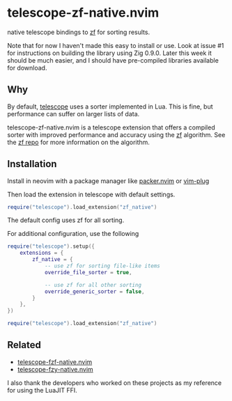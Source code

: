 # telescope-zf-native.nvim

native telescope bindings to [zf](https://github.com/natecraddock/zf) for
sorting results.

Note that for now I haven't made this easy to install or use. Look at issue #1 for
instructions on building the library using Zig 0.9.0. Later this week it should be
much easier, and I should have pre-compiled libraries available for download.

## Why

By default, [telescope](https://github.com/nvim-telescope/telescope.nvim) uses a
sorter implemented in Lua. This is fine, but performance can suffer on larger
lists of data.

telescope-zf-native.nvim is a telescope extension that offers a compiled sorter
with improved performance and accuracy using the
[zf](https://github.com/natecraddock/zf) algorithm. See the [zf
repo](https://github.com/natecraddock/zf) for more information on the algorithm.

## Installation

Install in neovim with a package manager like
[packer.nvim](https://github.com/wbthomason/packer.nvim) or
[vim-plug](https://github.com/junegunn/vim-plug)

Then load the extension in telescope with default settings.

```lua
require("telescope").load_extension("zf_native")
```

The default config uses zf for all sorting.

For additional configuration, use the following

```lua
require("telescope").setup({
    extensions = {
        zf_native = {
            -- use zf for sorting file-like items
            override_file_sorter = true,

            -- use zf for all other sorting
            override_generic_sorter = false,
        }
    },
})

require("telescope").load_extension("zf_native")
```

## Related

* [telescope-fzf-native.nvim](https://github.com/nvim-telescope/telescope-fzf-native.nvim)
* [telescope-fzy-native.nvim](https://github.com/nvim-telescope/telescope-fzy-native.nvim)

I also thank the developers who worked on these projects as my reference for
using the LuaJIT FFI.
